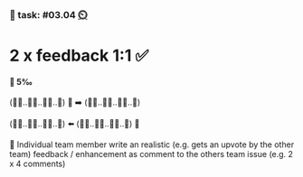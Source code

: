 ### 💪 task: #03.04 [⏲️](https://youtu.be/1gQJUjgCqrU)

# 2 x feedback 1:1 ✅

#### 🏅 5‰

(🧑‍💼..🧑‍🎨..🧑‍💻..🤵) 📝 ➡️ (🧑‍💻..🧑‍🎨..🧑‍💼..🤵)

(🧑‍💼..🧑‍🎨..🧑‍💻..🤵) ⬅️ (🧑‍💻..🧑‍🎨..🧑‍💼..🤵) 📝

🔘 Individual team member write an realistic (e.g. gets an upvote by the other team) feedback / enhancement as comment to the others team issue (e.g. 2 x 4 comments)